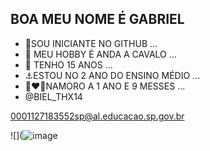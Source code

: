 ## BOA MEU NOME É GABRIEL


- 🖤SOU INICIANTE NO GITHUB ...
- 🌱 MEU HOBBY É ANDA A CAVALO ...
- 💙 TENHO 15 ANOS  ...
- ⚓ESTOU NO 2 ANO DO ENSINO MÉDIO ...
- 👩‍❤️‍👨NAMORO A 1 ANO E 9 MESSES ...
- @BIEL_THX14


0001127183552sp@al.educacao.sp.gov.br

  ![](![image](https://github.com/biielzinhoo/biielzinhoo/assets/169489967/d6c0e6c0-f16e-404f-8750-99462172a5a7)

  

